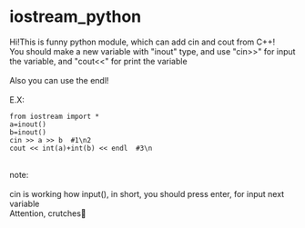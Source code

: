 # iostream_python

Hi!This is funny python module, which can add cin and cout from C++!\
You should make a new variable with "inout" type, and use "cin>>" for input the variable, and "cout<<" for print the variable\
\
Also you can use the endl!\
\
E.X:

	from iostream import *
	a=inout()
	b=inout()
	cin >> a >> b  #1\n2
	cout << int(a)+int(b) << endl  #3\n


\
note:\
\
cin is working how input(), in short, you should press enter, for input next variable\
Attention, crutches🤡
